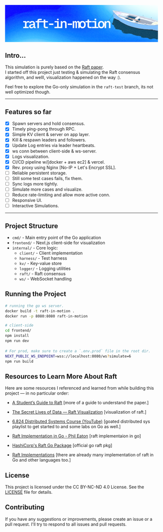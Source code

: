 <a href="https://raft-in-motion.vercel.app">
  <img src="./frontend/public/assets/banner.png" alt="raft-in-motion" />
</a>

## Intro...

This simulation is purely based on the [Raft paper](https://raft.github.io/raft.pdf).  
I started off this project just testing & simulating the Raft consensus algorithm, and welll, visualization happened on the way :).

Feel free to explore the Go-only simulation in the `raft-test` branch, its not well optimized though.

---

## Features so far 

- [x] Spawn servers and hold consensus.
- [x] Timely ping-pong through RPC.
- [x] Simple KV client & server on app layer.
- [x] Kill & respawn leaders and followers.
- [x] Update Log entries via leader heartbeats.
- [x] ws conn between client-side & ws-server.
- [x] Logs visualization.
- [x] CI/CD pipeline w/[docker + aws ec2] & vercel.
- [x] Rev. proxy using Nginx [No-IP + Let's Encrypt SSL].
- [ ] Reliable persistent storage.
- [ ] Still some test cases fails, fix them.
- [ ] Sync logs more tightly.
- [ ] Simulate more cases and visualize.
- [ ] Reduce rate-limiting and allow more active conn.
- [ ] Responsive UI.
- [ ] Interactive Simulations.

---

## Project Structure

- `cmd/`        - Main entry point of the Go application  
- `frontend/`   - Next.js client-side for visualization  
- `internal/`   - Core logic:  
  - `client/`    - Client implementation  
  - `harness/`   - Test harness  
  - `kv/`        - Key-value store  
  - `logger/`    - Logging utilities  
  - `raft/`      - Raft consensus  
  - `ws/`        - WebSocket handling  

## Running the Project

```bash
# running the go ws server.
docker build -t raft-in-motion .
docker run -p 8080:8080 raft-in-motion
```

```bash
# client-side 
cd frontend/
npm install
npm run dev

# For prod, make sure to create a `.env.prod` file in the root dir.
NEXT_PUBLIC_WS_ENDPOINT=wss://localhost:8080/ws?simulate=6
npm run build
```
## Resources to Learn More About Raft

Here are some resources I referenced and learned from while building this project — in no particular order:

- [A Student’s Guide to Raft](https://thesquareplanet.com/blog/students-guide-to-raft/) [more of a guide to understand the paper.]

- [The Secret Lives of Data — Raft Visualization](https://thesecretlivesofdata.com/raft/)  [visualization of raft.]

- [6.824 Distributed Systems Course (YouTube)](https://www.youtube.com/@6.824) [goated distributed sys playlist to get started to and some labs on Go as well.]

- [Raft Implementation in Go - Phil Eaton](https://notes.eatonphil.com/2023-05-25-raft.html) [raft implementaion in go]

- [HashiCorp's Raft Go Package](https://pkg.go.dev/github.com/hashicorp/raft)  [official go raft pkg]

- [Raft Implementations](http://raft.github.io/#implementations) [there are already many implementation of raft in Go and other languages too.] 

## License

This project is licensed under the CC BY-NC-ND 4.0 License. See the [LICENSE](LICENSE) file for details.

## Contributing

If you have any suggestions or improvements, please create an issue or a pull request. I'll try to respond to all issues and pull requests.
